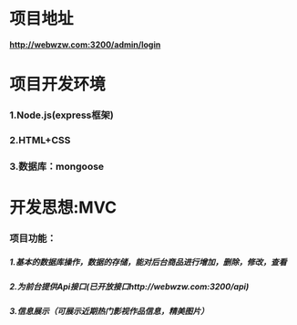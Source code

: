 
# 项目地址

**http://webwzw.com:3200/admin/login**

# 项目开发环境

### 1.Node.js(express框架)

### 2.HTML+CSS

### 3.数据库：mongoose

# 开发思想:MVC

### 项目功能：

##### 1.基本的数据库操作，数据的存储，能对后台商品进行增加，删除，修改，查看

##### 2.为前台提供Api接口(已开放接口http://webwzw.com:3200/api)

##### 3.信息展示（可展示近期热门影视作品信息，精美图片）
